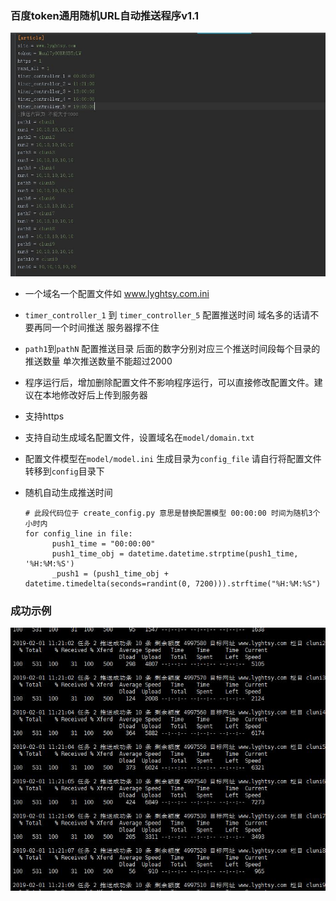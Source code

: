 ### 百度token通用随机URL自动推送程序v1.1
![avatar](url/img/config.jpg)
* 一个域名一个配置文件如 www.lyghtsy.com.ini
* <code>timer_controller_1</code> 到 <code>timer_controller_5</code> 配置推送时间 域名多的话请不要再同一个时间推送 服务器撑不住
* <code>path1</code>到<code>pathN</code> 配置推送目录 后面的数字分别对应三个推送时间段每个目录的推送数量 单次推送数量不能超过2000
* 程序运行后，增加删除配置文件不影响程序运行，可以直接修改配置文件。建议在本地修改好后上传到服务器
* 支持https
* 支持自动生成域名配置文件，设置域名在<code>model/domain.txt</code>
* 配置文件模型在<code>model/model.ini</code> 生成目录为<code>config_file</code> 请自行将配置文件转移到<code>config</code>目录下
* 随机自动生成推送时间
       
      # 此段代码位于 create_config.py 意思是替换配置模型 00:00:00 时间为随机3个小时内
      for config_line in file:
            push1_time = "00:00:00"
            push1_time_obj = datetime.datetime.strptime(push1_time, '%H:%M:%S')
            _push1 = (push1_time_obj + datetime.timedelta(seconds=randint(0, 7200))).strftime("%H:%M:%S")
            
            
### 成功示例
![avatar](url/img/show.jpg)
